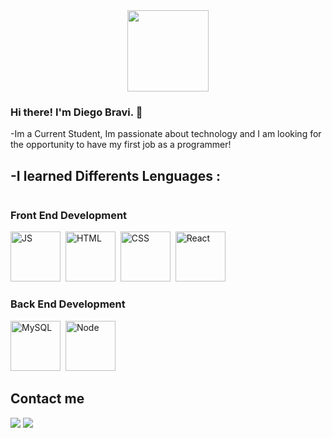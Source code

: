 <div id="header" align="center">
<img src="https://media2.giphy.com/media/KiMBUPZUhUg4HRV6PW/giphy.gif?cid=ecf05e47rigdqlhfv6wrfg68si5vh1ybmsdci3mdwqpchut1&rid=giphy.gif&ct=g" width="130"/>
</div>

### Hi there! I'm Diego Bravi. 👋

-Im a Current Student, Im passionate about technology and I am looking for the opportunity to have my first job as a programmer!


<h2>-I learned Differents Lenguages :</h2>

<div style="display: inline-block"> 
<h3> Front End Development </h3>
  <img src="https://cdn.jsdelivr.net/gh/devicons/devicon/icons/javascript/javascript-original.svg" title="JS" alt="JS" width="80" height="80" />&nbsp;
  <img src="https://cdn.jsdelivr.net/gh/devicons/devicon/icons/html5/html5-original-wordmark.svg"  title="HTML" alt="HTML" width="80" height="80"/>&nbsp;
  <img src="https://cdn.jsdelivr.net/gh/devicons/devicon/icons/css3/css3-original-wordmark.svg" title="CSS" alt="CSS" width="80" height="80" />&nbsp;
  <img src="https://cdn.jsdelivr.net/gh/devicons/devicon/icons/react/react-original-wordmark.svg" title="React" alt"React" width="80" heigth=""80/>&nbsp;              
</div>

<div style="display: inline-block"> 
  <h3> Back End Development </h3>
  <img src="https://cdn.jsdelivr.net/gh/devicons/devicon/icons/mysql/mysql-original-wordmark.svg"  title="MySQL" alt="MySQL" width="80" height="80" />&nbsp;
  <img src="https://cdn.jsdelivr.net/gh/devicons/devicon/icons/nodejs/nodejs-original-wordmark.svg"  title="Node" alt="Node" width="80" height="80"/>&nbsp;          
</div>

<h2>Contact me</h2>

  <a href = "mailto:diegobravi97@gmail.com"><img src="https://img.shields.io/badge/-Gmail-%23333?style=for-the-badge&logo=gmail&logoColor=white" target="_blank"></a>
  <a href="www.linkedin.com/in/diego-bravi" target="_blank"><img src="https://img.shields.io/badge/-LinkedIn-%230077B5?style=for-the-badge&logo=linkedin&logoColor=white" target="_blank"></a> 

